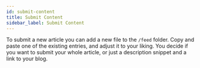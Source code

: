 ```yaml
---
id: submit-content
title: Submit Content
sidebar_label: Submit Content
---
```


To submit a new article you can add a new file to the `/feed` folder.
Copy and paste one of the existing entries, and adjust it to your liking.
You decide if you want to submit your whole article, or just a description snippet
and a link to your blog.